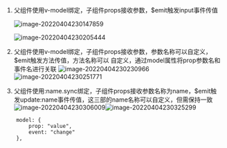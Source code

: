 1. 父组件使用v-model绑定，子组件props接收参数，$emit触发input事件传值

   ![image-20220404230147859](image-20220404230147859.png)

   ![image-20220404230205444](image-20220404230205444.png)


2. 父组件使用v-model绑定，子组件props接收参数，参数名称可以自定义，$emit触发方法传值，方法名称可以 自定义，通过model属性将prop参数名和事件名进行关联
   ![image-20220404230230966](image-20220404230230966.png)![image-20220404230251771](image-20220404230251771.png)


3. 父组件使用:name.sync绑定，子组件props接收参数名称为name，$emit触发update:name事件传值，这三部的name名称可以自定义，但需保持一致
   ![image-20220404230306009](image-20220404230306009.png)![image-20220404230325299](image-20220404230325299.png)

```
    model: {
        prop: "value",
        event: "change"
    },
```

